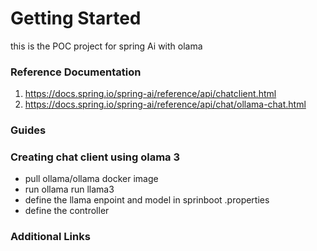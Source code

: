 # Getting Started

this is the POC project for spring Ai with olama

### Reference Documentation



1. https://docs.spring.io/spring-ai/reference/api/chatclient.html
2. https://docs.spring.io/spring-ai/reference/api/chat/ollama-chat.html

### Guides

### Creating chat client using olama 3
- pull ollama/ollama docker image
- run ollama run llama3
- define the llama enpoint and model in sprinboot .properties
- define the controller



### Additional Links

